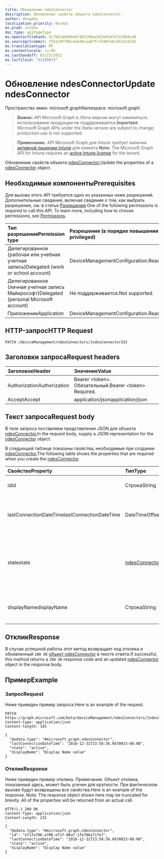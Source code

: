 ```yaml
---
title: Обновление ndesConnector
description: Обновление свойств объекта ndesConnector.
author: dougeby
localization_priority: Normal
ms.prod: intune
doc_type: apiPageType
ms.openlocfilehash: 5c7bb14b89b4474b5196ee563e03d7e7419b0c40
ms.sourcegitcommit: f592c9ff96ceeb40caa67fcfe90fe6c8525cb7d2
ms.translationtype: MT
ms.contentlocale: ru-RU
ms.lasthandoff: 03/23/2021
ms.locfileid: "51155073"
---
```

# <a name="update-ndesconnector"></a><span data-ttu-id="ba3f2-103">Обновление ndesConnector</span><span class="sxs-lookup"><span data-stu-id="ba3f2-103">Update ndesConnector</span></span>

<span data-ttu-id="ba3f2-104">Пространство имен: microsoft.graph</span><span class="sxs-lookup"><span data-stu-id="ba3f2-104">Namespace: microsoft.graph</span></span>

> <span data-ttu-id="ba3f2-105">**Важно:** API Microsoft Graph в /бета-версии могут изменяться; использование продукции не поддерживается.</span><span class="sxs-lookup"><span data-stu-id="ba3f2-105">**Important:** Microsoft Graph APIs under the /beta version are subject to change; production use is not supported.</span></span>

> <span data-ttu-id="ba3f2-106">**Примечание.** API Microsoft Graph для Intune требует наличия [активной лицензии Intune](https://go.microsoft.com/fwlink/?linkid=839381) для клиента.</span><span class="sxs-lookup"><span data-stu-id="ba3f2-106">**Note:** The Microsoft Graph API for Intune requires an [active Intune license](https://go.microsoft.com/fwlink/?linkid=839381) for the tenant.</span></span>

<span data-ttu-id="ba3f2-107">Обновление свойств объекта [ndesConnector.](../resources/intune-deviceconfig-ndesconnector.md)</span><span class="sxs-lookup"><span data-stu-id="ba3f2-107">Update the properties of a [ndesConnector](../resources/intune-deviceconfig-ndesconnector.md) object.</span></span>

## <a name="prerequisites"></a><span data-ttu-id="ba3f2-108">Необходимые компоненты</span><span class="sxs-lookup"><span data-stu-id="ba3f2-108">Prerequisites</span></span>
<span data-ttu-id="ba3f2-p101">Для вызова этого API требуется одно из указанных ниже разрешений. Дополнительные сведения, включая сведения о том, как выбрать разрешения, см. в статье [Разрешения](/graph/permissions-reference).</span><span class="sxs-lookup"><span data-stu-id="ba3f2-p101">One of the following permissions is required to call this API. To learn more, including how to choose permissions, see [Permissions](/graph/permissions-reference).</span></span>

|<span data-ttu-id="ba3f2-111">Тип разрешения</span><span class="sxs-lookup"><span data-stu-id="ba3f2-111">Permission type</span></span>|<span data-ttu-id="ba3f2-112">Разрешения (в порядке повышения привилегий)</span><span class="sxs-lookup"><span data-stu-id="ba3f2-112">Permissions (from least to most privileged)</span></span>|
|:---|:---|
|<span data-ttu-id="ba3f2-113">Делегированное (рабочая или учебная учетная запись)</span><span class="sxs-lookup"><span data-stu-id="ba3f2-113">Delegated (work or school account)</span></span>|<span data-ttu-id="ba3f2-114">DeviceManagementConfiguration.ReadWrite.All</span><span class="sxs-lookup"><span data-stu-id="ba3f2-114">DeviceManagementConfiguration.ReadWrite.All</span></span>|
|<span data-ttu-id="ba3f2-115">Делегированное (личная учетная запись Майкрософт)</span><span class="sxs-lookup"><span data-stu-id="ba3f2-115">Delegated (personal Microsoft account)</span></span>|<span data-ttu-id="ba3f2-116">Не поддерживается.</span><span class="sxs-lookup"><span data-stu-id="ba3f2-116">Not supported.</span></span>|
|<span data-ttu-id="ba3f2-117">Приложение</span><span class="sxs-lookup"><span data-stu-id="ba3f2-117">Application</span></span>|<span data-ttu-id="ba3f2-118">DeviceManagementConfiguration.ReadWrite.All</span><span class="sxs-lookup"><span data-stu-id="ba3f2-118">DeviceManagementConfiguration.ReadWrite.All</span></span>|

## <a name="http-request"></a><span data-ttu-id="ba3f2-119">HTTP-запрос</span><span class="sxs-lookup"><span data-stu-id="ba3f2-119">HTTP Request</span></span>
<!-- {
  "blockType": "ignored"
}
-->
``` http
PATCH /deviceManagement/ndesConnectors/{ndesConnectorId}
```

## <a name="request-headers"></a><span data-ttu-id="ba3f2-120">Заголовки запроса</span><span class="sxs-lookup"><span data-stu-id="ba3f2-120">Request headers</span></span>
|<span data-ttu-id="ba3f2-121">Заголовок</span><span class="sxs-lookup"><span data-stu-id="ba3f2-121">Header</span></span>|<span data-ttu-id="ba3f2-122">Значение</span><span class="sxs-lookup"><span data-stu-id="ba3f2-122">Value</span></span>|
|:---|:---|
|<span data-ttu-id="ba3f2-123">Authorization</span><span class="sxs-lookup"><span data-stu-id="ba3f2-123">Authorization</span></span>|<span data-ttu-id="ba3f2-124">Bearer &lt;token&gt;. Обязательный.</span><span class="sxs-lookup"><span data-stu-id="ba3f2-124">Bearer &lt;token&gt; Required.</span></span>|
|<span data-ttu-id="ba3f2-125">Accept</span><span class="sxs-lookup"><span data-stu-id="ba3f2-125">Accept</span></span>|<span data-ttu-id="ba3f2-126">application/json</span><span class="sxs-lookup"><span data-stu-id="ba3f2-126">application/json</span></span>|

## <a name="request-body"></a><span data-ttu-id="ba3f2-127">Текст запроса</span><span class="sxs-lookup"><span data-stu-id="ba3f2-127">Request body</span></span>
<span data-ttu-id="ba3f2-128">В теле запроса поставляем представление JSON для объекта [ndesConnector.](../resources/intune-deviceconfig-ndesconnector.md)</span><span class="sxs-lookup"><span data-stu-id="ba3f2-128">In the request body, supply a JSON representation for the [ndesConnector](../resources/intune-deviceconfig-ndesconnector.md) object.</span></span>

<span data-ttu-id="ba3f2-129">В следующей таблице показаны свойства, необходимые при создании [ndesConnector.](../resources/intune-deviceconfig-ndesconnector.md)</span><span class="sxs-lookup"><span data-stu-id="ba3f2-129">The following table shows the properties that are required when you create the [ndesConnector](../resources/intune-deviceconfig-ndesconnector.md).</span></span>

|<span data-ttu-id="ba3f2-130">Свойство</span><span class="sxs-lookup"><span data-stu-id="ba3f2-130">Property</span></span>|<span data-ttu-id="ba3f2-131">Тип</span><span class="sxs-lookup"><span data-stu-id="ba3f2-131">Type</span></span>|<span data-ttu-id="ba3f2-132">Описание</span><span class="sxs-lookup"><span data-stu-id="ba3f2-132">Description</span></span>|
|:---|:---|:---|
|<span data-ttu-id="ba3f2-133">id</span><span class="sxs-lookup"><span data-stu-id="ba3f2-133">id</span></span>|<span data-ttu-id="ba3f2-134">Строка</span><span class="sxs-lookup"><span data-stu-id="ba3f2-134">String</span></span>|<span data-ttu-id="ba3f2-135">Ключ соединиттеля NDES.</span><span class="sxs-lookup"><span data-stu-id="ba3f2-135">The key of the NDES Connector.</span></span>|
|<span data-ttu-id="ba3f2-136">lastConnectionDateTime</span><span class="sxs-lookup"><span data-stu-id="ba3f2-136">lastConnectionDateTime</span></span>|<span data-ttu-id="ba3f2-137">DateTimeOffset</span><span class="sxs-lookup"><span data-stu-id="ba3f2-137">DateTimeOffset</span></span>|<span data-ttu-id="ba3f2-138">Последнее время подключения для соединитетеля Ndes</span><span class="sxs-lookup"><span data-stu-id="ba3f2-138">Last connection time for the Ndes Connector</span></span>|
|<span data-ttu-id="ba3f2-139">state</span><span class="sxs-lookup"><span data-stu-id="ba3f2-139">state</span></span>|[<span data-ttu-id="ba3f2-140">ndesConnectorState</span><span class="sxs-lookup"><span data-stu-id="ba3f2-140">ndesConnectorState</span></span>](../resources/intune-deviceconfig-ndesconnectorstate.md)|<span data-ttu-id="ba3f2-141">Состояние соединитетеля Ndes.</span><span class="sxs-lookup"><span data-stu-id="ba3f2-141">Ndes Connector Status.</span></span> <span data-ttu-id="ba3f2-142">Возможные значения: `none`, `active`, `inactive`.</span><span class="sxs-lookup"><span data-stu-id="ba3f2-142">Possible values are: `none`, `active`, `inactive`.</span></span>|
|<span data-ttu-id="ba3f2-143">displayName</span><span class="sxs-lookup"><span data-stu-id="ba3f2-143">displayName</span></span>|<span data-ttu-id="ba3f2-144">Строка</span><span class="sxs-lookup"><span data-stu-id="ba3f2-144">String</span></span>|<span data-ttu-id="ba3f2-145">Дружеское имя соединиттеля Ndes.</span><span class="sxs-lookup"><span data-stu-id="ba3f2-145">The friendly name of the Ndes Connector.</span></span>|



## <a name="response"></a><span data-ttu-id="ba3f2-146">Отклик</span><span class="sxs-lookup"><span data-stu-id="ba3f2-146">Response</span></span>
<span data-ttu-id="ba3f2-147">В случае успешной работы этот метод возвращает код отклика и обновленный `200 OK` [объект ndesConnector](../resources/intune-deviceconfig-ndesconnector.md) в тексте ответа.</span><span class="sxs-lookup"><span data-stu-id="ba3f2-147">If successful, this method returns a `200 OK` response code and an updated [ndesConnector](../resources/intune-deviceconfig-ndesconnector.md) object in the response body.</span></span>

## <a name="example"></a><span data-ttu-id="ba3f2-148">Пример</span><span class="sxs-lookup"><span data-stu-id="ba3f2-148">Example</span></span>

### <a name="request"></a><span data-ttu-id="ba3f2-149">Запрос</span><span class="sxs-lookup"><span data-stu-id="ba3f2-149">Request</span></span>
<span data-ttu-id="ba3f2-150">Ниже приведен пример запроса.</span><span class="sxs-lookup"><span data-stu-id="ba3f2-150">Here is an example of the request.</span></span>
``` http
PATCH https://graph.microsoft.com/beta/deviceManagement/ndesConnectors/{ndesConnectorId}
Content-type: application/json
Content-length: 183

{
  "@odata.type": "#microsoft.graph.ndesConnector",
  "lastConnectionDateTime": "2016-12-31T23:58:36.6670033-08:00",
  "state": "active",
  "displayName": "Display Name value"
}
```

### <a name="response"></a><span data-ttu-id="ba3f2-151">Отклик</span><span class="sxs-lookup"><span data-stu-id="ba3f2-151">Response</span></span>
<span data-ttu-id="ba3f2-p103">Ниже приведен пример отклика. Примечание. Объект отклика, показанный здесь, может быть усечен для краткости. При фактическом вызове будут возвращены все свойства.</span><span class="sxs-lookup"><span data-stu-id="ba3f2-p103">Here is an example of the response. Note: The response object shown here may be truncated for brevity. All of the properties will be returned from an actual call.</span></span>
``` http
HTTP/1.1 200 OK
Content-Type: application/json
Content-Length: 232

{
  "@odata.type": "#microsoft.graph.ndesConnector",
  "id": "e71fa706-a706-e71f-06a7-1fe706a71fe7",
  "lastConnectionDateTime": "2016-12-31T23:58:36.6670033-08:00",
  "state": "active",
  "displayName": "Display Name value"
}
```




